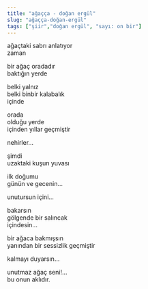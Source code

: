 ```yaml
---
title: "ağaçça - doğan ergül"
slug: "ağaçça-doğan-ergül"
tags: ["şiir","doğan ergül", "sayı: on bir"]
---
```


ağaçtaki sabrı anlatıyor  
zaman

bir ağaç oradadır  
baktığın yerde

belki yalnız  
belki binbir kalabalık  
içinde

orada  
olduğu yerde  
içinden yıllar geçmiştir

nehirler...

şimdi  
uzaktaki kuşun yuvası

ilk doğumu  
günün ve gecenin...

unutursun içini...

bakarsın  
gölgende bir salıncak  
içindesin...

bir ağaca bakmışsın  
yanından bir sessizlik geçmiştir

kalmayı duyarsın...

unutmaz ağaç seni!...  
bu onun aklıdır.

